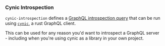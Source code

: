 ### Cynic Introspection

`cynic-introspection` defines a [GraphQL introspection query][1] that can be
run using [`cynic`][2], a rust GraphQL client.

This can be used for any reason you'd want to introspect a GraphQL server -
including when you're using cynic as a library in your own project.

[1]: http://spec.graphql.org/October2021/#sec-Introspection
[2]: https://cynic-rs.dev
